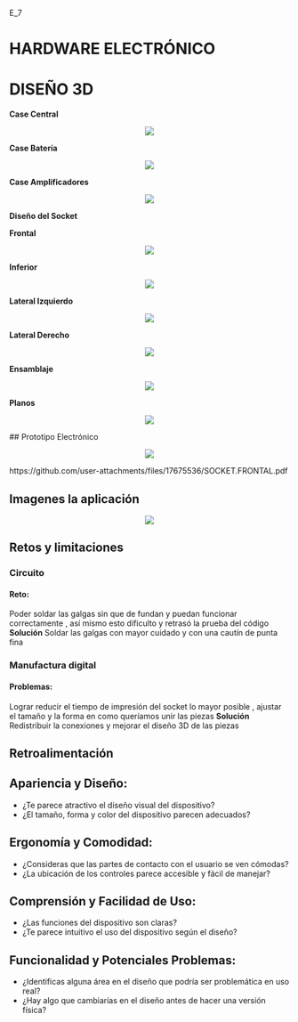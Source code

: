 E_7

# HARDWARE ELECTRÓNICO


# DISEÑO 3D

__Case Central__
<p align="center"> <img src=https://github.com/user-attachments/assets/32fb7d44-cfac-44ad-aaee-40f87c6f4051> </p>

__Case Batería__
<p align="center"> <img src=https://github.com/user-attachments/assets/82c3c6a4-9db8-44cf-b556-71371bbd1715> </p>

__Case Amplificadores__
<p align="center"> <img src=https://github.com/user-attachments/assets/e02ee2b6-e46d-430f-978a-8834a47b4546> </p>

__Diseño del Socket__

__Frontal__
<p align="center"> <img src=https://github.com/user-attachments/assets/191af94e-9414-4b7d-a7df-cc9423c8582a> </p>

__Inferior__
<p align="center"> <img src=https://github.com/user-attachments/assets/5b1d7f55-05f3-44db-a877-9d4bc8b2f742> </p>

__Lateral Izquierdo__ 
<p align="center"> <img src=https://github.com/user-attachments/assets/40c7f91a-4c03-45e6-978d-b6cfc6a289a0> </p>

__Lateral Derecho__
<p align="center"> <img src=https://github.com/user-attachments/assets/1873ee44-9c6c-4bf3-bf91-b0a9585e56c8> </p>


__Ensamblaje__
<p align="center"> <img src=https://github.com/user-attachments/assets/3413795c-cc57-45eb-bfa3-24663d6b336e> </p>

__Planos__

<p align="center"> <img src=https://github.com/user-attachments/assets/30764991-b340-48fb-ad92-4676f5470b2a> </p>
## Prototipo Electrónico

 <p align="center"> <img src=https://github.com/user-attachments/assets/2c1552b8-4704-4ede-8343-ebb939652239> </p>
https://github.com/user-attachments/files/17675536/SOCKET.FRONTAL.pdf


## Imagenes la aplicación

<p align="center"> <img src=https://github.com/user-attachments/assets/25233e08-b4af-4ba1-9e91-cd1d9e14755d> </p>

## Retos y limitaciones
### Circuito
#### Reto: 
Poder soldar las galgas sin que de fundan y puedan funcionar correctamente , así mismo esto dificulto y retrasó la prueba del código
**Solución**
Soldar las galgas con mayor cuidado y con una cautín de punta fina
### Manufactura digital
#### Problemas:
Lograr reducir el tiempo de impresión del socket lo mayor posible , ajustar el tamaño y la forma en como queríamos unir las piezas
**Solución** 
Redistribuir la conexiones y mejorar el diseño 3D de las piezas 


## Retroalimentación


## Apariencia y Diseño:
- ¿Te parece atractivo el diseño visual del dispositivo?
- ¿El tamaño, forma y color del dispositivo parecen adecuados?
## Ergonomía y Comodidad:
- ¿Consideras que las partes de contacto con el usuario se ven cómodas?
- ¿La ubicación de los controles parece accesible y fácil de manejar?
## Comprensión y Facilidad de Uso:
- ¿Las funciones del dispositivo son claras?
- ¿Te parece intuitivo el uso del dispositivo según el diseño?
## Funcionalidad y Potenciales Problemas:
- ¿Identificas alguna área en el diseño que podría ser problemática en uso real?
- ¿Hay algo que cambiarías en el diseño antes de hacer una versión física?

